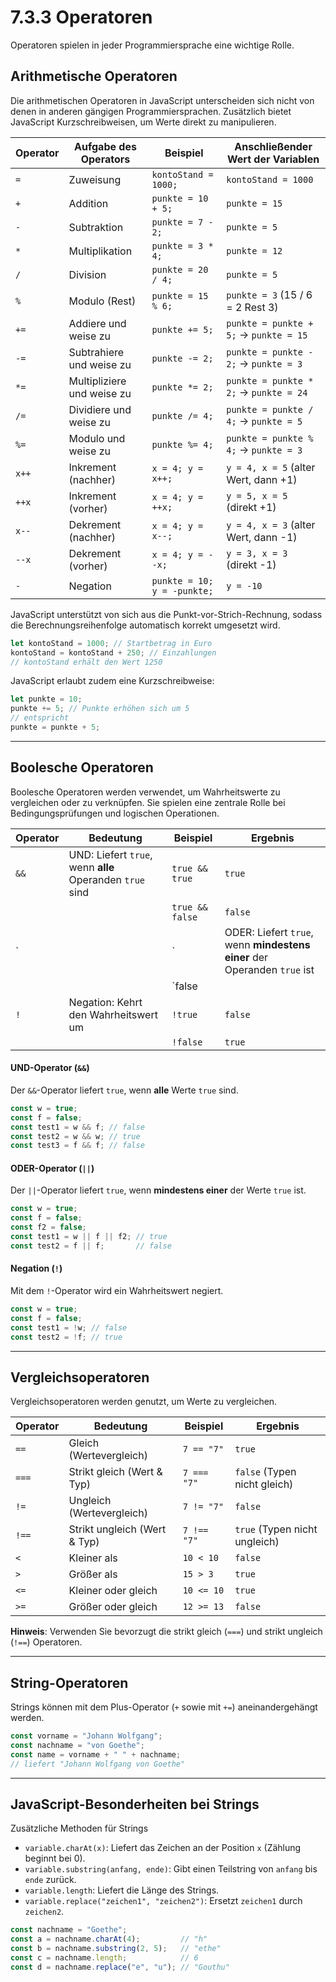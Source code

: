 # 7.3.3 Operatoren

Operatoren spielen in jeder Programmiersprache eine wichtige Rolle.

## Arithmetische Operatoren

Die arithmetischen Operatoren in JavaScript unterscheiden sich nicht von denen in anderen gängigen Programmiersprachen. Zusätzlich bietet JavaScript Kurzschreibweisen, um Werte direkt zu manipulieren.

| Operator  | Aufgabe des Operators         | Beispiel                | Anschließender Wert der Variablen          |
|-----------|-------------------------------|-------------------------|--------------------------------------------|
| `=`       | Zuweisung                     | `kontoStand = 1000;`    | `kontoStand = 1000`                        |
| `+`       | Addition                      | `punkte = 10 + 5;`      | `punkte = 15`                              |
| `-`       | Subtraktion                   | `punkte = 7 - 2;`       | `punkte = 5`                               |
| `*`       | Multiplikation                | `punkte = 3 * 4;`       | `punkte = 12`                              |
| `/`       | Division                      | `punkte = 20 / 4;`      | `punkte = 5`                               |
| `%`       | Modulo (Rest)                 | `punkte = 15 % 6;`      | `punkte = 3` (15 / 6 = 2 Rest 3)           |
| `+=`      | Addiere und weise zu          | `punkte += 5;`          | `punkte = punkte + 5;` → `punkte = 15`     |
| `-=`      | Subtrahiere und weise zu      | `punkte -= 2;`          | `punkte = punkte - 2;` → `punkte = 3`      |
| `*=`      | Multipliziere und weise zu    | `punkte *= 2;`          | `punkte = punkte * 2;` → `punkte = 24`     |
| `/=`      | Dividiere und weise zu        | `punkte /= 4;`          | `punkte = punkte / 4;` → `punkte = 5`      |
| `%=`      | Modulo und weise zu           | `punkte %= 4;`          | `punkte = punkte % 4;` → `punkte = 3`      |
| `x++`     | Inkrement (nachher)           | `x = 4; y = x++;`       | `y = 4, x = 5` (alter Wert, dann +1)       |
| `++x`     | Inkrement (vorher)            | `x = 4; y = ++x;`       | `y = 5, x = 5` (direkt +1)                 |
| `x--`     | Dekrement (nachher)           | `x = 4; y = x--;`       | `y = 4, x = 3` (alter Wert, dann -1)       |
| `--x`     | Dekrement (vorher)            | `x = 4; y = --x;`       | `y = 3, x = 3` (direkt -1)                 |
| `-`       | Negation                      | `punkte = 10; y = -punkte;` | `y = -10`                              |


JavaScript unterstützt von sich aus die Punkt-vor-Strich-Rechnung, sodass die Berechnungsreihenfolge automatisch korrekt umgesetzt wird.

```javascript  linenums="1"
let kontoStand = 1000; // Startbetrag in Euro
kontoStand = kontoStand + 250; // Einzahlungen
// kontoStand erhält den Wert 1250
```

JavaScript erlaubt zudem eine Kurzschreibweise:
```javascript  linenums="1"
let punkte = 10;
punkte += 5; // Punkte erhöhen sich um 5
// entspricht
punkte = punkte + 5;
```

---

## Boolesche Operatoren

Boolesche Operatoren werden verwendet, um Wahrheitswerte zu vergleichen oder zu verknüpfen. Sie spielen eine zentrale Rolle bei Bedingungsprüfungen und logischen Operationen.

| Operator | Bedeutung                                  | Beispiel               | Ergebnis      |
|----------|-------------------------------------------|------------------------|---------------|
| `&&`     | UND: Liefert `true`, wenn **alle** Operanden `true` sind | `true && true`         | `true`        |
|          |                                           | `true && false`        | `false`       |
| `||`     | ODER: Liefert `true`, wenn **mindestens einer** der Operanden `true` ist | `true || false`        | `true`        |
|          |                                           | `false || false`       | `false`       |
| `!`      | Negation: Kehrt den Wahrheitswert um      | `!true`                | `false`       |
|          |                                           | `!false`               | `true`        |


#### UND-Operator (`&&`)
Der `&&`-Operator liefert `true`, wenn **alle** Werte `true` sind.
```javascript  linenums="1"
const w = true;
const f = false;
const test1 = w && f; // false
const test2 = w && w; // true
const test3 = f && f; // false
```

#### ODER-Operator (`||`)
Der `||`-Operator liefert `true`, wenn **mindestens einer** der Werte `true` ist.
```javascript  linenums="1"
const w = true;
const f = false;
const f2 = false;
const test1 = w || f || f2; // true
const test2 = f || f;       // false
```

#### Negation (`!`)
Mit dem `!`-Operator wird ein Wahrheitswert negiert.
```javascript  linenums="1"
const w = true;
const f = false;
const test1 = !w; // false
const test2 = !f; // true
```

---

## Vergleichsoperatoren

Vergleichsoperatoren werden genutzt, um Werte zu vergleichen.

| Operator | Bedeutung                     | Beispiel                | Ergebnis                      |
|----------|-------------------------------|-------------------------|-------------------------------|
| `==`     | Gleich (Wertevergleich)       | `7 == "7"`              | `true`                       |
| `===`    | Strikt gleich (Wert & Typ)    | `7 === "7"`             | `false` (Typen nicht gleich) |
| `!=`     | Ungleich (Wertevergleich)     | `7 != "7"`              | `false`                      |
| `!==`    | Strikt ungleich (Wert & Typ)  | `7 !== "7"`             | `true` (Typen nicht ungleich)|
| `<`      | Kleiner als                   | `10 < 10`               | `false`                      |
| `>`      | Größer als                    | `15 > 3`                | `true`                       |
| `<=`     | Kleiner oder gleich           | `10 <= 10`              | `true`                       |
| `>=`     | Größer oder gleich            | `12 >= 13`              | `false`                      |

**Hinweis**: Verwenden Sie bevorzugt die strikt gleich (`===`) und strikt ungleich (`!==`) Operatoren.

---

## String-Operatoren

Strings können mit dem Plus-Operator (`+` sowie mit `+=`) aneinandergehängt werden.

```javascript  linenums="1"
const vorname = "Johann Wolfgang";
const nachname = "von Goethe";
const name = vorname + " " + nachname; 
// liefert "Johann Wolfgang von Goethe"
```

---

## JavaScript-Besonderheiten bei Strings

Zusätzliche Methoden für Strings

- `variable.charAt(x)`: Liefert das Zeichen an der Position `x` (Zählung beginnt bei 0).
- `variable.substring(anfang, ende)`: Gibt einen Teilstring von `anfang` bis `ende` zurück.
- `variable.length`: Liefert die Länge des Strings.
- `variable.replace("zeichen1", "zeichen2")`: Ersetzt `zeichen1` durch `zeichen2`.

```javascript  linenums="1"
const nachname = "Goethe";
const a = nachname.charAt(4);         // "h"
const b = nachname.substring(2, 5);   // "ethe"
const c = nachname.length;            // 6
const d = nachname.replace("e", "u"); // "Gouthu"
```
